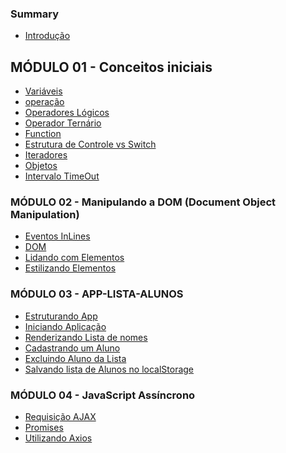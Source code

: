 ### Summary
<ul>
    <li><a href="#">Introdução</a></li>
</ul>

## MÓDULO 01 - Conceitos iniciais

<ul>
  <li><a href="#">Variáveis</a></li>
  <li><a href="#">operação</a></li>
  <li><a href="#">Operadores Lógicos</a></li>
  <li><a href="#">Operador Ternário</a></li>
  <li><a href="#">Function</a></li>
  <li><a href="#">Estrutura de Controle vs Switch</a></li>
  <li><a href="#">Iteradores</a></li>
  <li><a href="#">Objetos</a></li>
  <li><a href="#">Intervalo TimeOut</a></li>
</ul>

### MÓDULO 02 - Manipulando a DOM (Document Object Manipulation)

<ul>
  <li><a href="#">Eventos InLines</a></li>
  <li><a href="#">DOM</a></li>
  <li><a href="#">Lidando com Elementos</a></li>
  <li><a href="#">Estilizando Elementos</a></li>
</ul>

### MÓDULO 03 - APP-LISTA-ALUNOS

<ul>
  <li><a href="#">Estruturando App</a></li>
  <li><a href="#">Iniciando Aplicação</a></li>
  <li><a href="#">Renderizando Lista de nomes</a></li>
  <li><a href="#">Cadastrando um Aluno</a></li>
  <li><a href="#">Excluindo Aluno da Lista</a></li>
  <li><a href="#">Salvando lista de Alunos no localStorage</a></li>
</ul>

### MÓDULO 04 - JavaScript Assíncrono

<ul>
  <li><a href="#">Requisição AJAX</a></li>
  <li><a href="#">Promises</a></li>
  <li><a href="#">Utilizando Axios</a></li>
</ul>